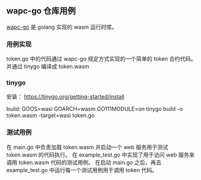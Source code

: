 ## wapc-go 仓库用例
[wapc-go](https://github.com/wapc/wapc-go) 是 golang 实现的 wasm 运行时库。

### 用例实现
token.go 中的代码通过 wapc-go 规定方式实现的一个简单的 token 合约代码。并通过 tinygo 编译成 token.wasm

### tinygo
安装： https://tinygo.org/getting-started/install

build: GOOS=wasi GOARCH=wasm  GO111MODULE=on tinygo build -o token.wasm -target=wasi  token.go

### 测试用例
在 main.go 中负责加载 token.wasm 并启动一个 web 服务用于测试 token.wasm 的代码执行。
在 example_test.go 中实现了用于访问 web 服务来调用 token.wasm 代码的测试用例。
在启动 main.go 之后，再去 example_test.go 中运行每一个测试用例用于调用 token 代码。



